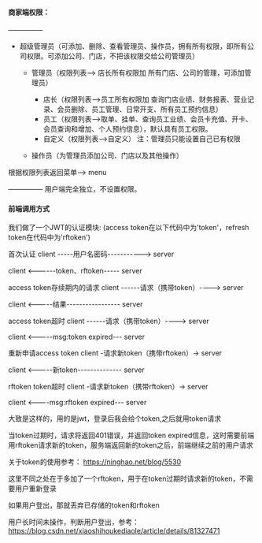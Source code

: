 #### 商家端权限：

—————
- 超级管理员（可添加、删除、查看管理员、操作员，拥有所有权限，即所有公司权限。可添加公司、门店，不把该权限交给公司管理员）
    - 管理员（权限列表—> 店长所有权限加 所有门店、公司的管理，可添加管理员）
        -  店长（权限列表—>员工所有权限加 查询门店业绩、财务报表、营业记录、会员删除、员工管理、日常开支、所有员工预约信息）
        -  员工（权限列表—>取单、挂单、查询员工业绩、会员卡充值、开卡、会员查询和增加、个人预约信息），默认具有员工权限。
        -  自定义（权限列表—>自定义）       注：管理员只能设置自己已有权限


    - 操作员（为管理员添加公司、门店以及其他操作）

根据权限列表返回菜单—> menu

—————
用户端完全独立，不设置权限。


#### 前端调用方式

我们做了一个JWT的认证模块:
(access token在以下代码中为'token'，refresh token在代码中为'rftoken')

首次认证
client -----用户名密码-----------> server

client <------token、rftoken----- server

access token存续期内的请求
client ------请求（携带token）----> server

client <-----结果----------------- server

access token超时
client ------请求（携带token）----> server

client <-----msg:token expired--- server

重新申请access token
client -请求新token（携带rftoken）-> server

client <-----新token-------------- server

rftoken token超时
client -请求新token（携带rftoken）-> server

client <----msg:rftoken expired--- server


大致是这样的，用的是jwt，登录后我会给个token,之后就用token请求

当token过期时，请求将返回401错误，并返回token expired信息，这时需要前端用rftoken请求新的token，服务端返回新的token之后，前端继续之前的用户请求

关于token的使用参考： https://ninghao.net/blog/5530

这里不同之处在于多加了一个rftoken，用于在token过期时请求新的token，不需要用户重新登录

如果用户登出，那就丢弃已存储的token和rftoken

用户长时间未操作，判断用户登出，参考：  https://blog.csdn.net/xiaoshihoukediaole/article/details/81327471
